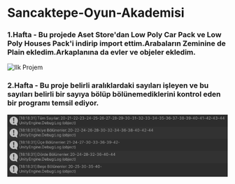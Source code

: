 # Sancaktepe-Oyun-Akademisi 

### 1.Hafta - Bu projede Aset Store'dan Low Poly Car Pack ve Low Poly Houses Pack'i indirip import ettim.Arabaların Zeminine de Plain ekledim.Arkaplanına da evler ve objeler ekledim.

![Ilk Projem](https://github.com/EfeErsan/Sancaktepe-Oyun-Akedemisi/blob/main/Ilk%20Proje/images/Ilk%20Projem.png)

### 2.Hafta - Bu proje belirli aralıklardaki sayıları işleyen ve bu sayıları belirli bir sayıya bölüp bölünemediklerini kontrol eden bir programı temsil ediyor.

![Ilk Projem](https://github.com/EfeErsan/Sancaktepe-Oyun-Akademisi/blob/main/2.Hafta/images/Ekran%20Resmi%202023-12-17%2018.18.42.png?raw=true)
